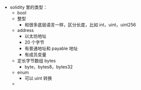 - solidity 里的类型：
	- bool
	- 整型
		- 和很多底层语言一样，区分长度，比如 int，uint，uint256
	- address
		- 以太坊地址
		- 20 个字节
		- 有普通地址和 payable 地址
		- 有成员变量
	- 定长字节数组 bytes
		- byte，bytes8，bytes32
	- enum
		- 可以 uint 转换
	-